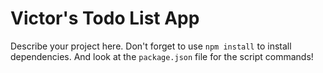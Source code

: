 # Victor's Todo List App
Describe your project here. Don't forget to use `npm install` to install dependencies. And look at the `package.json` file for the script commands!

